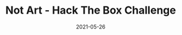 ---
layout: single
title: '<span class="hackthebox">Not Art - Hack The Box Challenge</span>'
excerpt: "Not Art is a stegonography challenge which includes steganography merged with scripting and image processing"
date: 2021-05-26
header:
  teaser: /assets/images/htb-writeup-not-art/icon.png
  teaser_home_page: true
  image_description: not art hack the box
  icon: /assets/images/hackthebox.webp
  icon_description: hackthebox
categories:
  - hackthebox
  - challenge
tags:  
  - steganography
  - scripting
  - image-processing
toc: true
toc_label: "Content"
toc_sticky: true
show_time: false
layout: encrypted/not-art
permalink: "/htb-writeup-not-art/"
show_time: false
---